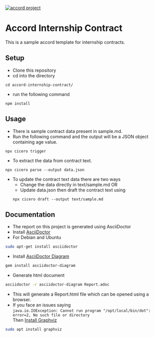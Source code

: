 [![accord project](https://img.shields.io/badge/powered%20by-accord%20project-19C6C8.svg)](https://www.accordproject.org/)

# Accord Internship Contract
 This is a sample accord template for internship contracts.

## Setup
- Clone this repository
- cd into the directory

```shell
cd accord-internship-contract/
```

- run the following command
```shell
npm install
```

## Usage
- There is sample contract data present in sample.md.
- Run the following command and the output will be a JSON object containing age value.
```shell
npx cicero trigger
```

- To extract the data from contract text.
```shell
npx cicero parse --output data.json
```

- To update the contract text data there are two ways
  - Change the data directly in text/sample.md OR
  - Update data.json then draft the contract text using
  ```shell
  npx cicero draft --output text/sample.md
  ```
## Documentation

- The report on this project is generated using AsciiDoctor
- Install [AsciiDoctor](https://asciidoctor.org/docs/user-manual/#installing-the-asciidoctor-ruby-gem)
- For Debian and Ubuntu
```sh
sudo apt-get install asciidoctor
```
- Install [AsciiDoctor Diagram](https://asciidoctor.org/docs/asciidoctor-diagram/#installation)
```sh
gem install asciidoctor-diagram
```
- Generate html document
```sh
asciidoctor -r asciidoctor-diagram Report.adoc
```
- This will generate a Report.html file which can be opened using a browser.
- If you face an issues saying   
`
java.io.IOException: Cannot run program "/opt/local/bin/dot": error=2, No such file or directory
`  
Then [Install Graphviz](https://plantuml.com/graphviz-dot)
```sh
sudo apt install graphviz 
```